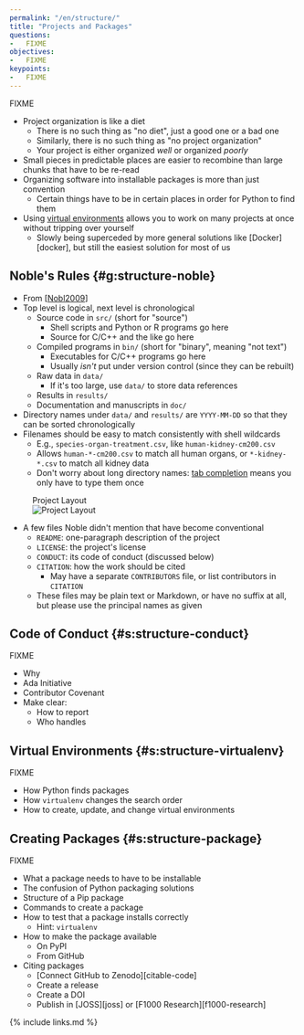```yaml
---
permalink: "/en/structure/"
title: "Projects and Packages"
questions:
-   FIXME
objectives:
-   FIXME
keypoints:
-   FIXME
---
```


FIXME
-   Project organization is like a diet
    -   There is no such thing as "no diet", just a good one or a bad one
    -   Similarly, there is no such thing as "no project organization"
    -   Your project is either organized *well* or organized *poorly*
-   Small pieces in predictable places are easier to recombine than large chunks that have to be re-read
-   Organizing software into installable packages is more than just convention
    -   Certain things have to be in certain places in order for Python to find them
-   Using [virtual environments](#g:virtual-environment) allows you to work on many projects at once without tripping over yourself
    -   Slowly being superceded by more general solutions like [Docker][docker], but still the easiest solution for most of us

## Noble's Rules {#g:structure-noble}

-   From [[Nobl2009](#CITE)]
-   Top level is logical, next level is chronological
    -   Source code in `src/` (short for "source")
        -   Shell scripts and Python or R programs go here
        -   Source for C/C++ and the like go here
    -   Compiled programs in `bin/` (short for "binary", meaning "not text")
        -   Executables for C/C++ programs go here
        -   Usually *isn't* put under version control (since they can be rebuilt)
    -   Raw data in `data/`
        -   If it's too large, use `data/` to store data references
    -   Results in `results/`
    -   Documentation and manuscripts in `doc/`
-   Directory names under `data/` and `results/` are `YYYY-MM-DD` so that they can be sorted chronologically
-   Filenames should be easy to match consistently with shell wildcards
    -   E.g., `species-organ-treatment.csv`, like `human-kidney-cm200.csv`
    -   Allows `human-*-cm200.csv` to match all human organs, or `*-kidney-*.csv` to match all kidney data
    -   Don't worry about long directory names: [tab completion](#g:tab-completion) means you only have to type them once

<figure>
  <figcaption>Project Layout</figcaption>
  <img id="f:structure-layout" src="../../files/noble.svg" alt="Project Layout" />
</figure>

-   A few files Noble didn't mention that have become conventional
    -   `README`: one-paragraph description of the project
    -   `LICENSE`: the project's license
    -   `CONDUCT`: its code of conduct (discussed below)
    -   `CITATION`: how the work should be cited
        -  May have a separate `CONTRIBUTORS` file, or list contributors in `CITATION`
    -   These files may be plain text or Markdown, or have no suffix at all, but please use the principal names as given

## Code of Conduct {#s:structure-conduct}

FIXME
-   Why
-   Ada Initiative
-   Contributor Covenant
-   Make clear:
    -   How to report
    -   Who handles

## Virtual Environments {#s:structure-virtualenv}

FIXME
-   How Python finds packages
-   How `virtualenv` changes the search order
-   How to create, update, and change virtual environments

## Creating Packages {#s:structure-package}

FIXME
-   What a package needs to have to be installable
-   The confusion of Python packaging solutions
-   Structure of a Pip package
-   Commands to create a package
-   How to test that a package installs correctly
    -   Hint: `virtualenv`
-   How to make the package available
    -   On PyPI
    -   From GitHub
-   Citing packages
    -   [Connect GitHub to Zenodo][citable-code]
    -   Create a release
    -   Create a DOI
    -   Publish in [JOSS][joss] or [F1000 Research][f1000-research]

{% include links.md %}
